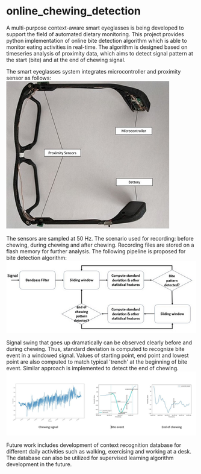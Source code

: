 # online_chewing_detection
A multi-purpose context-aware smart eyeglasses is being developed to support the field of automated dietary monitoring. This project provides python implementation of online bite detection algorithm which is able to monitor eating activities in real-time. The algorithm is designed based on timeseries analysis of proximity data, which aims to detect signal pattern at the start (bite) and at the end of chewing signal.

The smart eyeglasses system integrates microcontroller and proximity sensor as follows:
![An image](images/eyeglasses.JPG)<!-- .element height="50%" width="50%" -->

The sensors are sampled at 50 Hz. The scenario used for recording: before chewing, during chewing and after chewing. Recording files are stored on a flash memory for further analysis. The following pipeline is proposed for bite detection algorithm:
![An image](images/pipeline.JPG)<!-- .element height="10%" width="10%" -->

Signal swing that goes up dramatically can be observed clearly before and during chewing. Thus, standard deviation is computed to recognize bite event in a windowed signal. Values of starting point, end point and lowest point are also computed to match typical 'trench' at the beginning of bite event. Similar approach is implemented to detect the end of chewing.
![An image](images/signal.JPG)<!-- .element height="10%" width="10%" -->


Future work includes development of context recognition database for different daily activities such as walking, exercising and working at a desk. The database can also be utilized for supervised learning algorithm development in the future.
